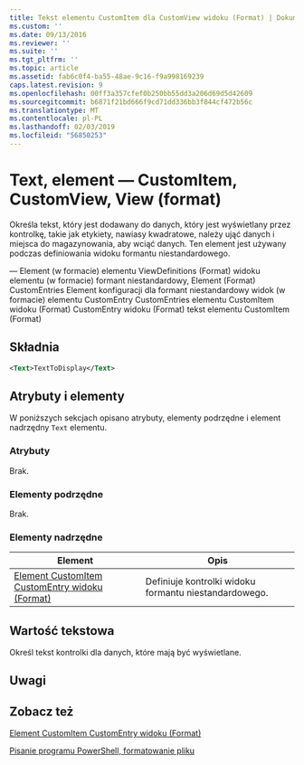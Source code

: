 ```yaml
---
title: Tekst elementu CustomItem dla CustomView widoku (Format) | Dokumentacja firmy Microsoft
ms.custom: ''
ms.date: 09/13/2016
ms.reviewer: ''
ms.suite: ''
ms.tgt_pltfrm: ''
ms.topic: article
ms.assetid: fab6c0f4-ba55-48ae-9c16-f9a998169239
caps.latest.revision: 9
ms.openlocfilehash: 00ff3a357cfef0b250bb55dd3a206d69d5d42609
ms.sourcegitcommit: b6871f21bd666f9cd71dd336bb3f844cf472b56c
ms.translationtype: MT
ms.contentlocale: pl-PL
ms.lasthandoff: 02/03/2019
ms.locfileid: "56850253"
---
```

# <a name="text-element-for-customitem-for-customview-for-view-format"></a>Text, element — CustomItem, CustomView, View (format)

Określa tekst, który jest dodawany do danych, który jest wyświetlany przez kontrolkę, takie jak etykiety, nawiasy kwadratowe, należy ująć danych i miejsca do magazynowania, aby wciąć danych. Ten element jest używany podczas definiowania widoku formantu niestandardowego.

— Element (w formacie) elementu ViewDefinitions (Format) widoku elementu (w formacie) formant niestandardowy, Element (Format) CustomEntries Element konfiguracji dla formant niestandardowy widok (w formacie) elementu CustomEntry CustomEntries elementu CustomItem widoku (Format) CustomEntry widoku (Format) tekst elementu CustomItem (Format)

## <a name="syntax"></a>Składnia

```xml
<Text>TextToDisplay</Text>
```

## <a name="attributes-and-elements"></a>Atrybuty i elementy

W poniższych sekcjach opisano atrybuty, elementy podrzędne i element nadrzędny `Text` elementu.

### <a name="attributes"></a>Atrybuty

Brak.

### <a name="child-elements"></a>Elementy podrzędne

Brak.

### <a name="parent-elements"></a>Elementy nadrzędne

|Element|Opis|
|-------------|-----------------|
|[Element CustomItem CustomEntry widoku (Format)](./customitem-element-for-customentry-for-customcontrol-for-view-format.md)|Definiuje kontrolki widoku formantu niestandardowego.|

## <a name="text-value"></a>Wartość tekstowa

Określ tekst kontrolki dla danych, które mają być wyświetlane.

## <a name="remarks"></a>Uwagi

## <a name="see-also"></a>Zobacz też

[Element CustomItem CustomEntry widoku (Format)](./customitem-element-for-customentry-for-customcontrol-for-view-format.md)

[Pisanie programu PowerShell, formatowanie pliku](./writing-a-powershell-formatting-file.md)
